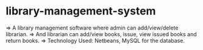 # library-management-system

=> A library management software where admin
can add/view/delete librarian.
=> And librarian can add/view books, issue, view
issued books and return books.
=> Technology Used: Netbeans, MySQL for the
database.

